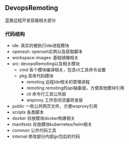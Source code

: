 ## DevopsRemoting
蓝盾远程开发容器相关部分

### 代码结构
- ide: 真实的被执行ide进程模块
- openssh: openssh实例以及获取脚本
- workspace-images: 基础镜像相关
- src: devopsRemoting以及相关模块
  - cmd 各个模块编译相关，包含cli工具命令设置
  - pkg 具体代码模块
    - remoting 远程Ide相关的管理进程
    - remoting remoting的api抽象层，方便其他模块引用
    - cli 命令行工具公共层
    - wsproxy 工作空间流量转发层
- public 一些公共网页文件，方便wsproxy引用
- scripts 各类脚本
- docker 存放模块docker构建相关
- manifests 存放模块kubernetes/helm相关    
- common 公共代码工具
- internal 修改部分内部go包后的代码